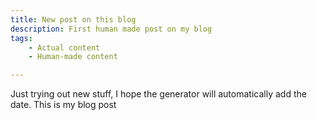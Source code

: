 ```yaml
---
title: New post on this blog
description: First human made post on my blog
tags: 
    - Actual content
    - Human-made content

---
```


Just trying out new stuff, I hope the generator will automatically add the date. This is my blog post